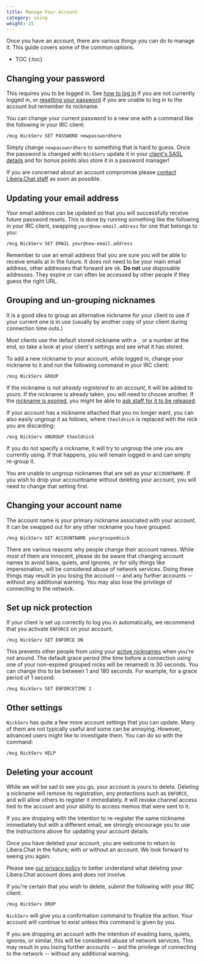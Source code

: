 ```yaml
---
title: Manage Your Account
category: using
weight: 25
---
```


Once you have an account, there are various things you can do to manage it.
This guide covers some of the common options.

- TOC
{:toc}

## Changing your password

This requires you to be logged in. See [how to log in](/guides/registration#logging-in)
if you are not currently logged in, or [resetting your password](/guides/sendpass)
if you are unable to log in to the account but remember its nickname.

You can change your current password to a new one with a command like
the following in your IRC client:

```irc
/msg NickServ SET PASSWORD newpasswordhere
```

Simply change `newpasswordhere` to something that is hard to guess. Once
the password is changed with `NickServ` update it in your [client's SASL details](/guides/sasl)
and for bonus points also store it in a password manager!

If you are concerned about an account compromise please [contact Libera.Chat
staff](/guides/faq#how-to-find-libera-chat-staff) as soon as possible.

## Updating your email address

Your email address can be updated so that you will successfully receive future
password resets. This is done by running something like the following in your
IRC client, swapping `your@new-email.address` for one that belongs to you:

```irc
/msg NickServ SET EMAIL your@new-email.address
```

Remember to use an email address that you are sure you will be able to receive
emails at in the future. It does not need to be your main email address, other
addresses that forward are ok. **Do not** use disposable addresses. They
expire or can often be accessed by other people if they guess the right URL.

## Grouping and un-grouping nicknames

It is a good idea to group an alternative nickname for your client to use if
your current one is in use (usually by another copy of your client during
connection time outs.)

Most clients use the default stored nickname with a `_` or a number at the
end, so take a look at your client's settings and see what it has stored.

To add a new nickname to your account, while logged in, change your nickname
to it and run the following
command in your IRC client:

```irc
/msg NickServ GROUP
```

If the nickname is *not already registered to an account*, it will be added to
yours. If the nickname is already taken, you will need to choose another. If
the [nickname is expired](/policies/#nickname-expiration), you might be able
to [ask staff for it to be released](/guides/faq#how-to-find-libera-chat-staff).

If your account has a nickname attached that you no longer want, you can also
easily ungroup it as follows, where `theoldnick` is replaced with the nick you
are discarding:

```irc
/msg NickServ UNGROUP theoldnick
```

If you do not specify a nickname, it will try to ungroup the one you are
currently using. If that happens, you will remain logged in and can simply
re-group it.

You are unable to ungroup nicknames that are set as your `ACCOUNTNAME`. If you
wish to drop your accountname without deleting your account, you will need to
change that setting first.

## Changing your account name

The account name is your primary nickname associated with your account. It can
be swapped out for any other nickname you have grouped.

```irc
/msg NickServ SET ACCOUNTNAME yourgroupednick
```

There are various reasons why people change their account names. While most of
them are innocent, please do be aware that changing account names to avoid
bans, quiets, and ignores, or for silly things like impersonation, will be
considered abuse of network services. Doing these things may result in you
losing the account -- and any further accounts -- without any additional
warning. You may also lose the privilege of connecting to the network.

## Set up nick protection

If your client is set up correctly to log you in automatically, we recommend
that you activate `ENFORCE` on your account.

```irc
/msg NickServ SET ENFORCE ON
```

This prevents other people from using your [active nicknames](/policies/#nickname-expiration)
when you're not around. The default grace period (the time before a connection
using one of your non-expired grouped nicks will be renamed) is 30 seconds.
You can change this to be between 1 and 180 seconds. For example, for a grace
period of 1 second:

```irc
/msg NickServ SET ENFORCETIME 1
```

## Other settings

`NickServ` has quite a few more account settings that you can update. Many
of them are not typically useful and some can be annoying. However, advanced
users might like to investigate them. You can do so with the command:

```irc
/msg NickServ HELP
```

## Deleting your account

While we will be sad to see you go, your account is yours to delete. Deleting
a nickname will remove its registration, any protections such as `ENFORCE`,
and will allow others to register it immediately. It will revoke channel
access tied to the account and your ability to access memos that were sent to
it.

If you are dropping with the intention to re-register the same nickname
immediately but with a different email, we strongly encourage you to use the
instructions above for updating your account details.

Once you have deleted your account, you are welcome to return to Libera.Chat
in the future; with or without an account. We look forward to seeing you
again.

Please see [our privacy policy](/privacy) to better understand what deleting
your Libera.Chat account does and does not involve.

If you're certain that you wish to delete, submit the following with your IRC
client:

```irc
/msg NickServ DROP
```

`NickServ` will give you a confirmation command to finalize the action. Your
account will continue to exist unless this command is given by you.

If you are dropping an account with the intention of evading bans, quiets,
ignores, or similar, this will be considered abuse of network services. This
may result in you losing further accounts -- and the privilege of connecting
to the network -- without any additional warning.
